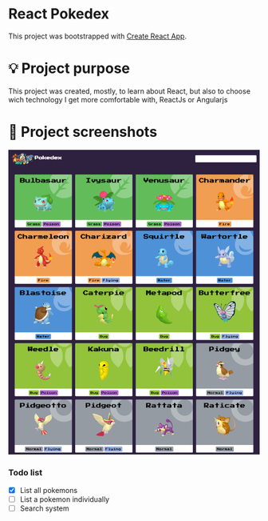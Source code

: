 # React Pokedex

This project was bootstrapped with [Create React App](https://github.com/facebook/create-react-app).

# 💡 Project purpose

This project was created, mostly, to learn about React, but also to choose wich technology I get more comfortable with, ReactJs or Angularjs

# 📸 Project screenshots

![alt text](./src/assets/screenshots/screen-1.png)

### Todo list

- [X] List all pokemons
- [ ] List a pokemon individually
- [ ] Search system
